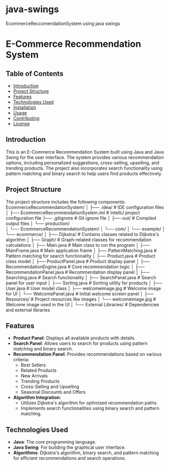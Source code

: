# java-swings
EcommerceReccomendationSystem using java swings
# E-Commerce Recommendation System

## Table of Contents
- [Introduction](#introduction)
- [Project Structure](#project-structure)
- [Features](#features)
- [Technologies Used](#technologies-used)
- [Installation](#installation)
- [Usage](#usage)
- [Contributing](#contributing)
- [License](#license)

## Introduction
This is an E-Commerce Recommendation System built using Java and Java Swing for the user interface. The system provides various recommendation options, including personalized suggestions, cross-selling, upselling, and trending products. The project also incorporates search functionality using pattern matching and binary search to help users find products effectively.

## Project Structure
The project structure includes the following components:
EcommerceRecommendationSystem/
│
├── .idea/                                # IDE configuration files
│
├── EcommerceRecommendationSystem.iml      # IntelliJ project configuration file
├── .gitignore                             # Git ignore file
│
├── out/                                   # Compiled output files
│   └── production/                
│       └── EcommerceRecommendationSystem/
│           └── com/
│               └── example/
│                   └── ecommerce/
│                       ├── Dijkstra/                # Contains classes related to Dijkstra's algorithm
│                       ├── Graph/                   # Graph-related classes for recommendation calculations
│                       ├── Main.java                # Main class to run the program
│                       ├── MainFrame.java           # Main application frame
│                       ├── PatternMatching.java     # Pattern matching for search functionality
│                       ├── Product.java             # Product class model
│                       ├── ProductPanel.java        # Product display panel
│                       ├── RecommendationEngine.java # Core recommendation logic
│                       ├── RecommendationPanel.java # Recommendation display panel
│                       ├── Searching.java           # Search functionality
│                       ├── SearchPanel.java         # Search panel for user input
│                       ├── Sorting.java             # Sorting utility for products
│                       ├── User.java                # User model class
│                       ├── welcomeimage.jpg         # Welcome image for UI
│                       └── WelcomePanel.java        # Initial welcome screen panel
│
├── Resources/                             # Project resources like images
│   └── welcomeimage.jpg                   # Welcome image used in the UI
│
└── External Libraries/                    # Dependencies and external libraries

## Features
- **Product Panel**: Displays all available products with details.
- **Search Panel**: Allows users to search for products using pattern matching and binary search.
- **Recommendation Panel**: Provides recommendations based on various criteria:
  - Best Sellers
  - Related Products
  - New Arrivals
  - Trending Products
  - Cross-Selling and Upselling
  - Seasonal Discounts and Offers
- **Algorithm Integration**:
  - Utilizes Dijkstra's algorithm for optimized recommendation paths.
  - Implements search functionalities using binary search and pattern matching.

## Technologies Used
- **Java**: The core programming language.
- **Java Swing**: For building the graphical user interface.
- **Algorithms**: Dijkstra's algorithm, binary search, and pattern matching for efficient recommendations and search operations.

